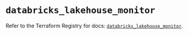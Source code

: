 # `databricks_lakehouse_monitor`

Refer to the Terraform Registry for docs: [`databricks_lakehouse_monitor`](https://registry.terraform.io/providers/databricks/databricks/1.79.0/docs/resources/lakehouse_monitor).
